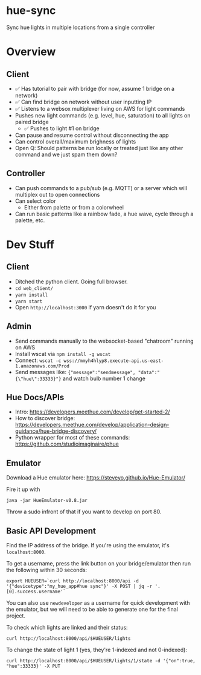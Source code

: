 # hue-sync
Sync hue lights in multiple locations from a single controller

# Overview

## Client
- ✅ Has tutorial to pair with bridge (for now, assume 1 bridge on a network)
- ✅ Can find bridge on network without user inputting IP
- ✅ Listens to a websox multiplexer living on AWS for light commands
- Pushes new light commands (e.g. level, hue, saturation) to all lights on paired bridge
  - ✅ Pushes to light #1 on bridge
- Can pause and resume control without disconnecting the app
- Can control overall/maximum brighness of lights
- Open Q: Should patterns be run locally or treated just like any other command and we just spam them down?

## Controller
- Can push commands to a pub/sub (e.g. MQTT) or a server which will multiplex out to open connections
- Can select color
  - Either from palette or from a colorwheel
- Can run basic patterns like a rainbow fade, a hue wave, cycle through a palette, etc.

# Dev Stuff

## Client
- Ditched the python client. Going full browser.
- `cd web_client/`
- `yarn install`
- `yarn start`
- Open `http://localhost:3000` if yarn doesn't do it for you

## Admin
- Send commands manually to the websocket-based "chatroom" running on AWS
- Install wscat via `npm install -g wscat`
- Connect: `wscat -c wss://mmyh4hlyp8.execute-api.us-east-1.amazonaws.com/Prod`
- Send messages like: `{"message":"sendmessage", "data":"{\"hue\":33333}"}` and watch bulb number 1 change

## Hue Docs/APIs

- Intro: https://developers.meethue.com/develop/get-started-2/
- How to discover bridge: https://developers.meethue.com/develop/application-design-guidance/hue-bridge-discovery/
- Python wrapper for most of these commands: https://github.com/studioimaginaire/phue

## Emulator
Download a Hue emulator here: https://steveyo.github.io/Hue-Emulator/

Fire it up with
```
java -jar HueEmulator-v0.8.jar
```

Throw a sudo infront of that if you want to develop on port 80.

## Basic API Development
Find the IP address of the bridge. If you're using the emulator, it's `localhost:8000`.

To get a username, press the link button on your bridge/emulator then run the following within 30 seconds:
```
export HUEUSER=`curl http://localhost:8000/api -d '{"devicetype":"my_hue_app#hue sync"}' -X POST | jq -r '.[0].success.username'`
```
You can also use `newdeveloper` as a username for quick development with the emulator, but we will need to be able to generate one for the final project.

To check which lights are linked and their status:
```
curl http://localhost:8000/api/$HUEUSER/lights
```

To change the state of light 1 (yes, they're 1-indexed and not 0-indexed):
```
curl http://localhost:8000/api/$HUEUSER/lights/1/state -d '{"on":true, "hue":33333}' -X PUT
```

